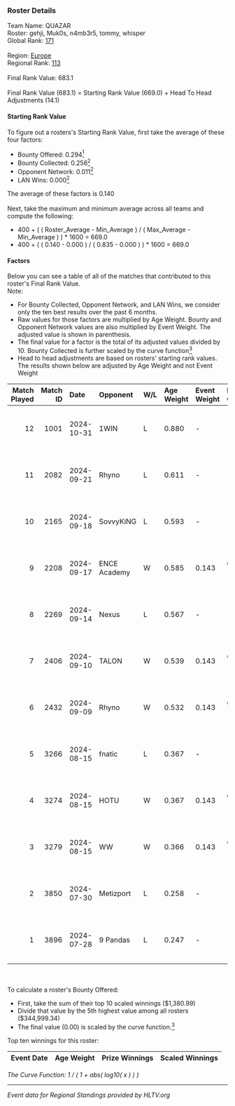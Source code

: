 ### Roster Details<br />
Team Name: QUAZAR<br />
Roster: gehji, Muk0s, n4mb3r5, tommy, whisper<br />
Global Rank: [171](../../standings_global_2024_12_18.md)<br />
<br />
Region: [Europe]( ../../standings_europe_2024_12_18.md)<br />
Regional Rank: [113]( ../../standings_europe_2024_12_18.md)<br />
<br />
Final Rank Value:  683.1<br />
<br />
Final Rank Value (683.1) = Starting Rank Value (669.0) + Head To Head Adjustments (14.1)<br />

#### Starting Rank Value<br />
To figure out a rosters's Starting Rank Value, first take the average of these four factors:<br />
- Bounty Offered: 0.294[<sup>1</sup>](#table2)
- Bounty Collected: 0.256[<sup>2</sup>](#table1)
- Opponent Network: 0.011[<sup>2</sup>](#table1)
- LAN Wins: 0.000[<sup>2</sup>](#table1)

The average of these factors is 0.140<br />
<br />
Next, take the maximum and minimum average across all teams and compute the following:<br />
- 400 + ( ( Roster_Average - Min_Average ) / ( Max_Average - Min_Average ) ) * 1600 = 669.0
- 400 + ( ( 0.140 - 0.000 ) / ( 0.835 - 0.000 ) ) * 1600 = 669.0


#### Factors<br />
Below you can see a table of all of the matches that contributed to this roster's Final Rank Value.<br />
Note:<br />

- For Bounty Collected, Opponent Network, and LAN Wins, we consider only the ten best results over the past 6 months.
- Raw values for those factors are multiplied by Age Weight. Bounty and Opponent Network values are also multiplied by Event Weight. The adjusted value is shown in parenthesis.
- The final value for a factor is the total of its adjusted values divided by 10. Bounty Collected is further scaled by the curve function[<sup>3</sup>](#curveFunction)
- Head to head adjustments are based on rosters' starting rank values. The results shown below are adjusted by Age Weight and not Event Weight
<span id="table1"></span><br />


| Match Played | Match ID | Date       | Opponent     | W/L | Age Weight | Event Weight | Bounty Collected | Opponent Network | LAN Wins  | H2H Adj. | Roster                                |
| -: | -: | :- | :- | :- | :- | :- | :- | :- | :- | -: | :- |
|           12 |     1001 | 2024-10-31 | 1WIN         | L   | 0.880      | -            | -                | -                | -         |   -14.35 | gehji, Muk0s, n4mb3r5, tommy, whisper |
|           11 |     2082 | 2024-09-21 | Rhyno        | L   | 0.611      | -            | -                | -                | -         |    -1.87 | gehji, Muk0s, n4mb3r5, tommy, whisper |
|           10 |     2165 | 2024-09-18 | SovvyKiNG    | L   | 0.593      | -            | -                | -                | -         |   -11.07 | gehji, Muk0s, n4mb3r5, tommy, whisper |
|            9 |     2208 | 2024-09-17 | ENCE Academy | W   | 0.585      | 0.143        | 0.009 (0.001)    | 0.288 (0.024)    | 0 (0.000) |     9.67 | gehji, Muk0s, n4mb3r5, tommy, whisper |
|            8 |     2269 | 2024-09-14 | Nexus        | L   | 0.567      | -            | -                | -                | -         |    -0.56 | gehji, Muk0s, n4mb3r5, tommy, whisper |
|            7 |     2406 | 2024-09-10 | TALON        | W   | 0.539      | 0.143        | 0.000 (0.000)    | 0.201 (0.015)    | 0 (0.000) |     7.38 | gehji, Muk0s, n4mb3r5, tommy, whisper |
|            6 |     2432 | 2024-09-09 | Rhyno        | W   | 0.532      | 0.143        | 0.152 (0.012)    | 0.532 (0.040)    | 0 (0.000) |    15.55 | gehji, Muk0s, n4mb3r5, tommy, whisper |
|            5 |     3266 | 2024-08-15 | fnatic       | L   | 0.367      | -            | -                | -                | -         |    -0.60 | gehji, Muk0s, n4mb3r5, tommy, whisper |
|            4 |     3274 | 2024-08-15 | HOTU         | W   | 0.367      | 0.143        | 0.001 (0.000)    | 0.480 (0.025)    | 0 (0.000) |     6.92 | gehji, Muk0s, n4mb3r5, tommy, whisper |
|            3 |     3279 | 2024-08-15 | WW           | W   | 0.366      | 0.143        | 0.000 (0.000)    | 0.154 (0.008)    | 0 (0.000) |     3.73 | gehji, Muk0s, n4mb3r5, tommy, whisper |
|            2 |     3850 | 2024-07-30 | Metizport    | L   | 0.258      | -            | -                | -                | -         |    -0.18 | gehji, Muk0s, n4mb3r5, tommy, whisper |
|            1 |     3896 | 2024-07-28 | 9 Pandas     | L   | 0.247      | -            | -                | -                | -         |    -0.55 | gehji, Muk0s, n4mb3r5, tommy, whisper |

<br />
<span id="table2"></span><br />
To calculate a roster's Bounty Offered:<br />

- First, take the sum of their top 10 scaled winnings ($1,380.99)
- Divide that value by the 5th highest value among all rosters ($344,999.34)
- The final value (0.00) is scaled by the curve function.[<sup>3</sup>](#curveFunction)

Top ten winnings for this roster:<br />

| Event Date | Age Weight | Prize Winnings | Scaled Winnings |
| :- | -: | :- | :- |


<span id="curveFunction"></span>_The Curve Function: 1 / ( 1 + abs( log10( x ) ) )_<br />

---
_Event data for Regional Standings provided by HLTV.org_<br />
